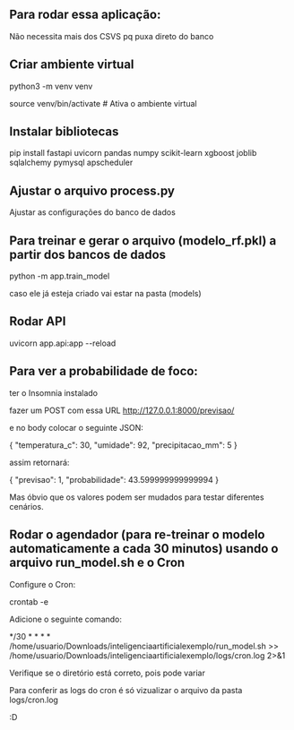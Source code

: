 ## Para rodar essa aplicação:

Não necessita mais dos CSVS pq puxa direto do banco

## Criar ambiente virtual

python3 -m venv venv

source venv/bin/activate  # Ativa o ambiente virtual

## Instalar bibliotecas

pip install fastapi uvicorn pandas numpy scikit-learn xgboost joblib sqlalchemy pymysql apscheduler

## Ajustar o arquivo process.py

Ajustar as configurações do banco de dados

## Para treinar e gerar o arquivo (modelo_rf.pkl) a partir dos bancos de dados

python -m app.train_model

caso ele já esteja criado vai estar na pasta (models)

## Rodar API

uvicorn app.api:app --reload

## Para ver a probabilidade de foco:

ter o Insomnia instalado

fazer um POST com essa URL http://127.0.0.1:8000/previsao/

e no body colocar o seguinte JSON:

{
  "temperatura_c": 30,
	"umidade": 92,
  "precipitacao_mm": 5
}

assim retornará: 

{
	"previsao": 1,
	"probabilidade": 43.599999999999994
}

Mas óbvio que os valores podem ser mudados para testar diferentes cenários.

## Rodar o agendador (para re-treinar o modelo automaticamente a cada 30 minutos) usando o arquivo run_model.sh e o Cron

Configure o Cron:

crontab -e

Adicione o seguinte comando:

*/30 * * * * /home/usuario/Downloads/inteligenciaartificialexemplo/run_model.sh >> /home/usuario/Downloads/inteligenciaartificialexemplo/logs/cron.log 2>&1

Verifique se o diretório está correto, pois pode variar

Para conferir as logs do cron é só vizualizar o arquivo da pasta logs/cron.log

:D
